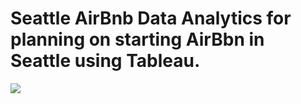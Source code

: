 <h1>Seattle AirBnb Data Analytics for planning on starting AirBbn in Seattle using Tableau. </h1>
<img src="https://github.com/user-attachments/assets/e2ba5b87-5f79-41c7-8e57-d653d9fb67ff"/>
